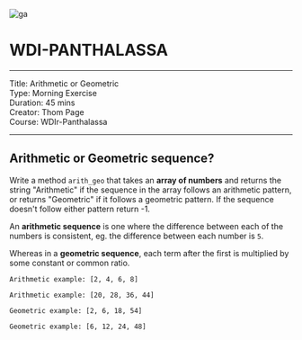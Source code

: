 ![ga](http://mobbook.generalassemb.ly/ga_cog.png)

# WDI-PANTHALASSA

---
Title: Arithmetic or Geometric <br>
Type: Morning Exercise <br>
Duration: 45 mins <br>
Creator: Thom Page <br>
Course: WDIr-Panthalassa<br>

---

## Arithmetic or Geometric sequence?

Write a method `arith_geo` that takes an **array of numbers** and returns the string "Arithmetic" if the sequence in the array follows an arithmetic pattern, or returns "Geometric" if it follows a geometric pattern. If the sequence doesn't follow either pattern return -1. 

An **arithmetic sequence** is one where the difference between each of the numbers is consistent, eg. the difference between each number is `5`.

Whereas in a **geometric sequence**, each term after the first is multiplied by some constant or common ratio. 

```
Arithmetic example: [2, 4, 6, 8]
```

```
Arithmetic example: [20, 28, 36, 44]
```

```
Geometric example: [2, 6, 18, 54]
```

```
Geometric example: [6, 12, 24, 48]
```